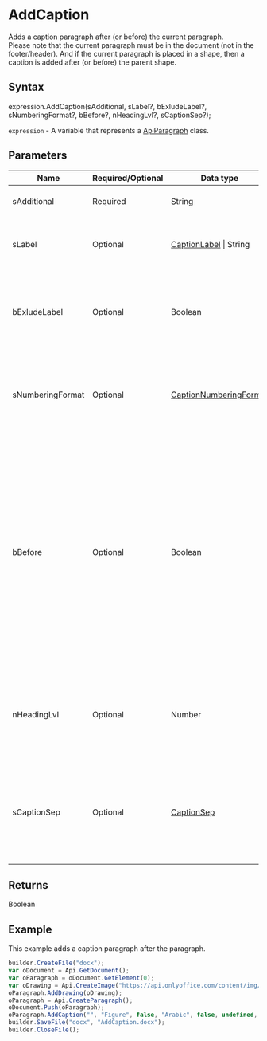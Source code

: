 # AddCaption

Adds a caption paragraph after (or before) the current paragraph.
<br>Please note that the current paragraph must be in the document (not in the footer/header). And if the current paragraph is placed in a shape, then a caption is added after (or before) the parent shape.

## Syntax

expression.AddCaption(sAdditional, sLabel?, bExludeLabel?, sNumberingFormat?, bBefore?, nHeadingLvl?, sCaptionSep?);

`expression` - A variable that represents a [ApiParagraph](../ApiParagraph.md) class.

## Parameters

| **Name** | **Required/Optional** | **Data type** | **Description** |
| ------------- | ------------- | ------------- | ------------- |
| sAdditional | Required | String | The additional text. |
| sLabel | Optional | [CaptionLabel](../../../Enumerations/CaptionLabel.md) &#124; String | The caption label. Default value is "Table". |
| bExludeLabel | Optional | Boolean | Specifies whether to exclude the label from the caption. Default value is "false". |
| sNumberingFormat | Optional | [CaptionNumberingFormat](../../../Enumerations/CaptionNumberingFormat.md) | The possible caption numbering format. Default value is "Arabic". |
| bBefore | Optional | Boolean | Specifies whether to insert the caption before the current paragraph (true) or after (false) (after/before the shape if it is placed in the shape). If you want to specify "Heading 1", then nHeadingLvl === 0 and etc. Default value is "false". |
| nHeadingLvl | Optional | Number | The heading level (used if you want to specify the chapter number). Default value is "null". |
| sCaptionSep | Optional | [CaptionSep](../../../Enumerations/CaptionSep.md) | The caption separator (used if you want to specify the chapter number). Default value is "hyphen". |

## Returns

Boolean

## Example

This example adds a caption paragraph after the paragraph.

```javascript
builder.CreateFile("docx");
var oDocument = Api.GetDocument();
var oParagraph = oDocument.GetElement(0);
var oDrawing = Api.CreateImage("https://api.onlyoffice.com/content/img/docbuilder/examples/coordinate_aspects.png", 60 * 36000, 35 * 36000);
oParagraph.AddDrawing(oDrawing);
oParagraph = Api.CreateParagraph();
oDocument.Push(oParagraph);
oParagraph.AddCaption("", "Figure", false, "Arabic", false, undefined, "hyphen");
builder.SaveFile("docx", "AddCaption.docx");
builder.CloseFile();
```